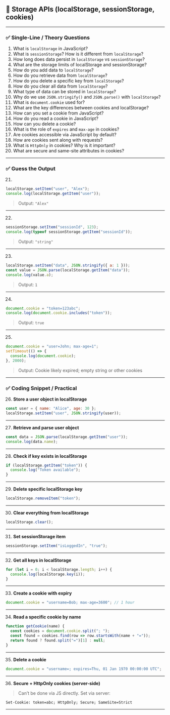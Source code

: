 
## 🔹 **Storage APIs (localStorage, sessionStorage, cookies)**

---

### ✅ **Single-Line / Theory Questions**

1. What is `localStorage` in JavaScript?
2. What is `sessionStorage`? How is it different from `localStorage`?
3. How long does data persist in `localStorage` vs `sessionStorage`?
4. What are the storage limits of localStorage and sessionStorage?
5. How do you add data to `localStorage`?
6. How do you retrieve data from `localStorage`?
7. How do you delete a specific key from `localStorage`?
8. How do you clear all data from `localStorage`?
9. What type of data can be stored in `localStorage`?
10. Why do we use `JSON.stringify()` and `JSON.parse()` with `localStorage`?
11. What is `document.cookie` used for?
12. What are the key differences between cookies and localStorage?
13. How can you set a cookie from JavaScript?
14. How do you read a cookie in JavaScript?
15. How can you delete a cookie?
16. What is the role of `expires` and `max-age` in cookies?
17. Are cookies accessible via JavaScript by default?
18. How are cookies sent along with requests?
19. What is `HttpOnly` in cookies? Why is it important?
20. What are secure and same-site attributes in cookies?

---

### ✅ **Guess the Output**

21.

```js
localStorage.setItem("user", "Alex");
console.log(localStorage.getItem("user"));
```

> Output: `"Alex"`

---

22.

```js
sessionStorage.setItem("sessionId", 123);
console.log(typeof sessionStorage.getItem("sessionId"));
```

> Output: `"string"`

---

23.

```js
localStorage.setItem("data", JSON.stringify({ a: 1 }));
const value = JSON.parse(localStorage.getItem("data"));
console.log(value.a);
```

> Output: `1`

---

24.

```js
document.cookie = "token=123abc";
console.log(document.cookie.includes("token"));
```

> Output: `true`

---

25.

```js
document.cookie = "user=John; max-age=1";
setTimeout(() => {
  console.log(document.cookie);
}, 2000);
```

> Output: Cookie likely expired; empty string or other cookies

---

### ✅ **Coding Snippet / Practical**

26. **Store a user object in localStorage**

```js
const user = { name: "Alice", age: 30 };
localStorage.setItem("user", JSON.stringify(user));
```

---

27. **Retrieve and parse user object**

```js
const data = JSON.parse(localStorage.getItem("user"));
console.log(data.name);
```

---

28. **Check if key exists in localStorage**

```js
if (localStorage.getItem("token")) {
  console.log("Token available");
}
```

---

29. **Delete specific localStorage key**

```js
localStorage.removeItem("token");
```

---

30. **Clear everything from localStorage**

```js
localStorage.clear();
```

---

31. **Set sessionStorage item**

```js
sessionStorage.setItem("isLoggedIn", "true");
```

---

32. **Get all keys in localStorage**

```js
for (let i = 0; i < localStorage.length; i++) {
  console.log(localStorage.key(i));
}
```

---

33. **Create a cookie with expiry**

```js
document.cookie = "username=Bob; max-age=3600"; // 1 hour
```

---

34. **Read a specific cookie by name**

```js
function getCookie(name) {
  const cookies = document.cookie.split("; ");
  const found = cookies.find(row => row.startsWith(name + "="));
  return found ? found.split("=")[1] : null;
}
```

---

35. **Delete a cookie**

```js
document.cookie = "username=; expires=Thu, 01 Jan 1970 00:00:00 UTC";
```

---

36. **Secure + HttpOnly cookies (server-side)**

> Can’t be done via JS directly. Set via server:

```http
Set-Cookie: token=abc; HttpOnly; Secure; SameSite=Strict
```

---


